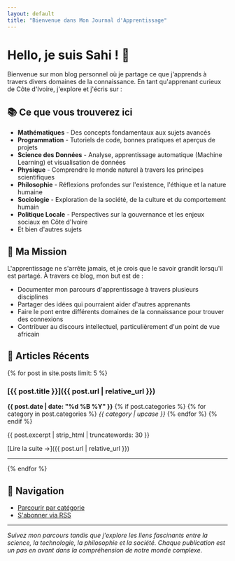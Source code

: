 ```yaml
---
layout: default
title: "Bienvenue dans Mon Journal d'Apprentissage"
---
```


# Hello, je suis Sahi ! 👋

Bienvenue sur mon blog personnel où je partage ce que j'apprends à travers divers domaines de la connaissance. En tant qu'apprenant curieux de Côte d'Ivoire, j'explore et j'écris sur :

## 📚 Ce que vous trouverez ici

- **Mathématiques** - Des concepts fondamentaux aux sujets avancés
- **Programmation** - Tutoriels de code, bonnes pratiques et aperçus de projets
- **Science des Données** - Analyse, apprentissage automatique (Machine Learning) et visualisation de données
- **Physique** - Comprendre le monde naturel à travers les principes scientifiques
- **Philosophie** - Réflexions profondes sur l'existence, l'éthique et la nature humaine
- **Sociologie** - Exploration de la société, de la culture et du comportement humain
- **Politique Locale** - Perspectives sur la gouvernance et les enjeux sociaux en Côte d'Ivoire
- Et bien d'autres sujets

## 🌟 Ma Mission

L'apprentissage ne s'arrête jamais, et je crois que le savoir grandit lorsqu'il est partagé. À travers ce blog, mon but est de :

- Documenter mon parcours d'apprentissage à travers plusieurs disciplines
- Partager des idées qui pourraient aider d'autres apprenants
- Faire le pont entre différents domaines de la connaissance pour trouver des connexions
- Contribuer au discours intellectuel, particulièrement d'un point de vue africain

## 📖 Articles Récents

{% for post in site.posts limit: 5 %}
### [{{ post.title }}]({{ post.url | relative_url }})

**{{ post.date | date: "%d %B %Y" }}**
{% if post.categories %}
{% for category in post.categories %}
*{{ category | upcase }}*
{% endfor %}
{% endif %}

{{ post.excerpt | strip_html | truncatewords: 30 }}

[Lire la suite →]({{ post.url | relative_url }})

---
{% endfor %}

## 🔗 Navigation

- [Parcourir par catégorie](/categories)
- [S'abonner via RSS](/feed.xml)

---

*Suivez mon parcours tandis que j'explore les liens fascinants entre la science, la technologie, la philosophie et la société. Chaque publication est un pas en avant dans la compréhension de notre monde complexe.*
